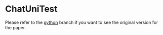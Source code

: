 # ChatUniTest

Please refer to the [python](https://github.com/ZJU-ACES-ISE/ChatUniTest/tree/python) branch if you want to see the original version for the paper.
